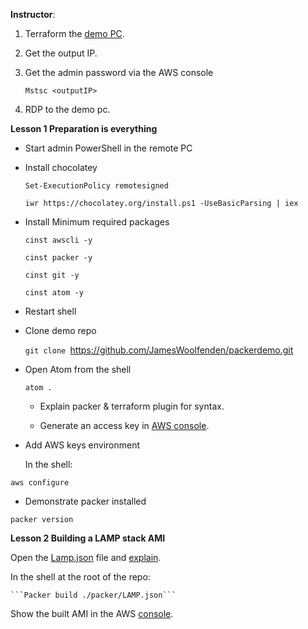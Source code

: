 **Instructor**:

1.  Terraform the [demo PC](demo-pc).

2.  Get the output IP.

3.  Get the admin password via the AWS console

    ```Mstsc <outputIP>```

4.  RDP to the demo pc.

**Lesson 1 Preparation is everything**

-   Start admin PowerShell in the remote PC

-   Install chocolatey

    ```Set-ExecutionPolicy remotesigned```

    ```iwr https://chocolatey.org/install.ps1 -UseBasicParsing | iex```

-   Install Minimum required packages

    ```cinst awscli -y```

    ```cinst packer -y```

    ```cinst git -y```

    ```cinst atom -y```

-   Restart shell

-   Clone demo repo

    ```git clone ```<https://github.com/JamesWoolfenden/packerdemo.git>

<!-- -->

-   Open Atom from the shell

     ```atom .```

    -   Explain packer & terraform plugin for syntax.

    -   Generate an access key in [AWS console](http://console.aws.amazon.com).

<!-- -->

-   Add AWS keys environment

    In the shell:

   ```aws configure```

-   Demonstrate packer installed

   ```packer version```

**Lesson 2 Building a LAMP stack AMI**

Open the [Lamp.json](packer/LAMP.json) file and [explain](Packer.md).

In the shell at the root of the repo:

    ```Packer build ./packer/LAMP.json```

Show the built AMI in the AWS [console](https://console.aws.amazon.com/console/home).
